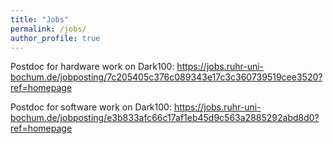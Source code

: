 ```yaml
---
title: "Jobs"
permalink: /jobs/
author_profile: true
---
```


Postdoc for hardware work on Dark100:
https://jobs.ruhr-uni-bochum.de/jobposting/7c205405c376c089343e17c3c360739519cee3520?ref=homepage

Postdoc for software work on Dark100:
https://jobs.ruhr-uni-bochum.de/jobposting/e3b833afc66c17af1eb45d9c563a2885292abd8d0?ref=homepage